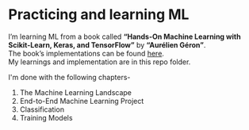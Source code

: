 # Practicing and learning ML

I’m learning ML from a book called **“Hands-On Machine Learning with Scikit-Learn, Keras, and TensorFlow”** by **“Aurélien Géron”**.<br>
The book’s implementations can be found
<a href="https://github.com/ageron/handson-ml2">here</a>.<br>
My learnings and implementation are in this repo folder.

I'm done with the following chapters-
1. The Machine Learning Landscape
2. End-to-End Machine Learning Project
3. Classification
4. Training Models


